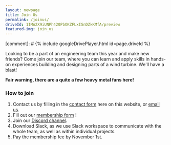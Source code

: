 ```yaml
---
layout: newpage
title: Join Us
permalink: /joinus/
driveId: 1IMn2X9iUNPh420PbOKZFLxISnDZkKMfA/preview
featured-img: join_us
---
```


[comment]: # {% include googleDrivePlayer.html id=page.driveId %}

Looking to be a part of an engineering team this year and make new friends? Come join our team, where you can learn and apply skills in hands-on experiences building and designing parts of a wind turbine. We'll have a blast!

 **Fair warning, there are a quite a few heavy metal fans here!**

### How to join

1. Contact us by filling in the [contact form](https://windenergydesign.com/contact) here on this website, or [email us](mailto:{{site.email}}).
2. Fill out our [membership form](https://forms.gle/shpFyYurkM1quY3K7 "2021-2022 WE Design Membership Form") !
4. Join our [Discord channel](https://discord.gg/zzbAa5yQUn).
5. Download Slack, as we use Slack workspace to communicate with the whole team, as well as within individual projects.
6. Pay the membership fee by November 1st.

